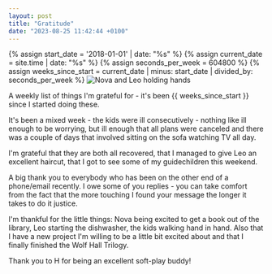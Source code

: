 ```yaml
---
layout: post
title: "Gratitude"
date: "2023-08-25 11:42:44 +0100"
---
```


{% assign start_date = '2018-01-01' | date: "%s" %}
{% assign current_date = site.time | date: "%s" %}
{% assign seconds_per_week = 604800 %}
{% assign weeks_since_start = current_date | minus: start_date | divided_by: seconds_per_week %}
![Nova and Leo holding hands](/assets/images/holdinghands.png)

A weekly list of things I'm grateful for - it's been {{ weeks_since_start }} since I started doing these. 

It's been a mixed week - the kids were ill consecutively - nothing like ill enough to be worrying, but ill enough that all plans were canceled and there was a couple of days that involved sitting on the sofa watching TV all day.  

I'm grateful that they are both all recovered, that I managed to give Leo an excellent haircut, that I got to see some of my guidechildren this weekend.  

A big thank you to everybody who has been on the other end of a phone/email recently. I owe some of you replies - you can take comfort from the fact that the more touching I found your message the longer it takes to do it justice. 


I'm thankful for the little things: Nova being excited to get a book out of the library, Leo starting the dishwasher, the kids walking hand in hand.  Also that I have a new project I'm willing to be a little bit excited about and that I finally finished the Wolf Hall Trilogy. 

Thank you to H for being an excellent soft-play buddy! 





